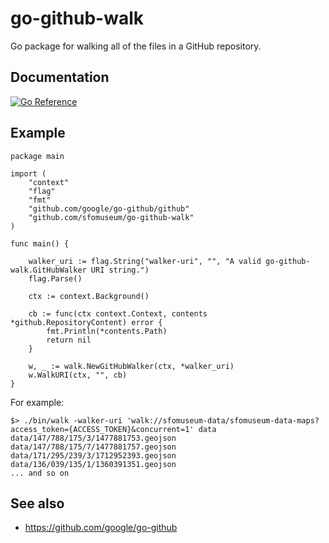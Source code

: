 # go-github-walk

 Go package for walking all of the files in a GitHub repository.
 
## Documentation

[![Go Reference](https://pkg.go.dev/badge/github.com/sfomuseum/go-github-walk.svg)](https://pkg.go.dev/github.com/sfomuseum/go-github-walk)

## Example

```
package main

import (
	"context"
	"flag"
	"fmt"
	"github.com/google/go-github/github"
	"github.com/sfomuseum/go-github-walk"
)

func main() {

	walker_uri := flag.String("walker-uri", "", "A valid go-github-walk.GitHubWalker URI string.")
	flag.Parse()

	ctx := context.Background()

	cb := func(ctx context.Context, contents *github.RepositoryContent) error {
		fmt.Println(*contents.Path)
		return nil
	}

	w, _ := walk.NewGitHubWalker(ctx, *walker_uri)
	w.WalkURI(ctx, "", cb)
}
```

For example:

```
$> ./bin/walk -walker-uri 'walk://sfomuseum-data/sfomuseum-data-maps?access_token={ACCESS_TOKEN}&concurrent=1' data
data/147/788/175/3/1477881753.geojson
data/147/788/175/7/1477881757.geojson
data/171/295/239/3/1712952393.geojson
data/136/039/135/1/1360391351.geojson
... and so on
```

## See also

* https://github.com/google/go-github